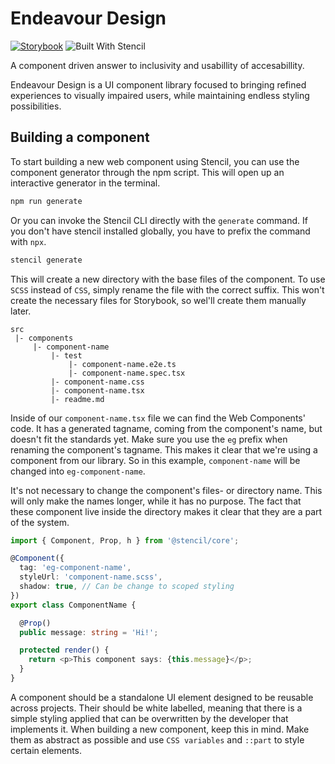 # Endeavour Design

[![Storybook](https://cdn.jsdelivr.net/gh/storybookjs/brand@main/badge/badge-storybook.svg)](https://link.com)
![Built With Stencil](https://img.shields.io/badge/-Built%20With%20Stencil-16161d.svg?logo=data%3Aimage%2Fsvg%2Bxml%3Bbase64%2CPD94bWwgdmVyc2lvbj0iMS4wIiBlbmNvZGluZz0idXRmLTgiPz4KPCEtLSBHZW5lcmF0b3I6IEFkb2JlIElsbHVzdHJhdG9yIDE5LjIuMSwgU1ZHIEV4cG9ydCBQbHVnLUluIC4gU1ZHIFZlcnNpb246IDYuMDAgQnVpbGQgMCkgIC0tPgo8c3ZnIHZlcnNpb249IjEuMSIgaWQ9IkxheWVyXzEiIHhtbG5zPSJodHRwOi8vd3d3LnczLm9yZy8yMDAwL3N2ZyIgeG1sbnM6eGxpbms9Imh0dHA6Ly93d3cudzMub3JnLzE5OTkveGxpbmsiIHg9IjBweCIgeT0iMHB4IgoJIHZpZXdCb3g9IjAgMCA1MTIgNTEyIiBzdHlsZT0iZW5hYmxlLWJhY2tncm91bmQ6bmV3IDAgMCA1MTIgNTEyOyIgeG1sOnNwYWNlPSJwcmVzZXJ2ZSI%2BCjxzdHlsZSB0eXBlPSJ0ZXh0L2NzcyI%2BCgkuc3Qwe2ZpbGw6I0ZGRkZGRjt9Cjwvc3R5bGU%2BCjxwYXRoIGNsYXNzPSJzdDAiIGQ9Ik00MjQuNywzNzMuOWMwLDM3LjYtNTUuMSw2OC42LTkyLjcsNjguNkgxODAuNGMtMzcuOSwwLTkyLjctMzAuNy05Mi43LTY4LjZ2LTMuNmgzMzYuOVYzNzMuOXoiLz4KPHBhdGggY2xhc3M9InN0MCIgZD0iTTQyNC43LDI5Mi4xSDE4MC40Yy0zNy42LDAtOTIuNy0zMS05Mi43LTY4LjZ2LTMuNkgzMzJjMzcuNiwwLDkyLjcsMzEsOTIuNyw2OC42VjI5Mi4xeiIvPgo8cGF0aCBjbGFzcz0ic3QwIiBkPSJNNDI0LjcsMTQxLjdIODcuN3YtMy42YzAtMzcuNiw1NC44LTY4LjYsOTIuNy02OC42SDMzMmMzNy45LDAsOTIuNywzMC43LDkyLjcsNjguNlYxNDEuN3oiLz4KPC9zdmc%2BCg%3D%3D&colorA=16161d&style=flat-square)

A component driven answer to inclusivity and usabillity of accesabillity.

Endeavour Design is a UI component library focused to bringing refined experiences to visually impaired users, while maintaining endless styling possibilities.

## Building a component

To start building a new web component using Stencil, you can use the component generator through the npm script. This will open up an interactive generator in the terminal.

```bash
npm run generate
```

Or you can invoke the Stencil CLI directly with the `generate` command. If you don't have stencil installed globally, you have to prefix the command with `npx`.

```bash
stencil generate
```

This will create a new directory with the base files of the component. To use `SCSS` instead of `CSS`, simply rename the file with the correct suffix. This won't create the necessary files for Storybook, so wel'll create them manually later.

```
src
 |- components
     |- component-name
         |- test
             |- component-name.e2e.ts
             |- component-name.spec.tsx
         |- component-name.css
         |- component-name.tsx
         |- readme.md
```

Inside of our `component-name.tsx` file we can find the Web Components' code. It has a generated tagname, coming from the component's name, but doesn't fit the standards yet. Make sure you use the `eg` prefix when renaming the component's tagname. This makes it clear that we're using a component from our library. So in this example, `component-name` will be changed into `eg-component-name`.

It's not necessary to change the component's files- or directory name. This will only make the names longer, while it has no purpose. The fact that these component live inside the directory makes it clear that they are a part of the system.

```ts
import { Component, Prop, h } from '@stencil/core';

@Component({
  tag: 'eg-component-name',
  styleUrl: 'component-name.scss',
  shadow: true, // Can be change to scoped styling
})
export class ComponentName {

  @Prop()
  public message: string = 'Hi!';

  protected render() {
    return <p>This component says: {this.message}</p>;
  }
}
```

A component should be a standalone UI element designed to be reusable across projects. Their should be white labelled, meaning that there is a simple styling applied that can be overwritten by the developer that implements it. When building a new component, keep this in mind. Make them as abstract as possible and use `CSS variables` and `::part` to style certain elements.
